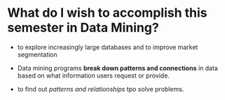 # What do I wish to accomplish this semester in Data Mining?


* to explore increasingly large databases and to improve market segmentation

* Data mining programs **break down patterns and connections** in data based on what information users request or provide.

* to find out *patterns and relationships* tpo solve problems.
